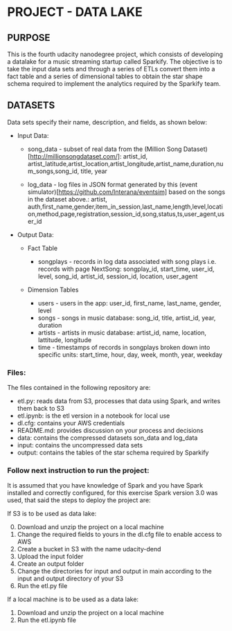 # PROJECT - DATA LAKE

## PURPOSE

This is the fourth udacity nanodegree project, which consists of developing a datalake for a music streaming startup called Sparkify. The objective is to take the input data sets and through a series of ETLs convert them into a fact table and a series of dimensional tables to obtain the star shape schema required to implement the analytics required by the Sparkify team. 

## DATASETS

Data sets specify their name, description, and fields, as shown below:

- Input Data:

    - song_data - subset of real data from the (Million Song Dataset)[http://millionsongdataset.com/]: artist_id, artist_latitude,artist_location,artist_longitude,artist_name,duration,num_songs,song_id, title, year

    - log_data -  log files in JSON format generated by this (event simulator)[https://github.com/Interana/eventsim] based on the songs in the dataset above.: artist, auth,first_name,gender,item_in_session,last_name,length,level,location,method,page,registration,session_id,song,status,ts,user_agent,user_id    

- Output Data:

    - Fact Table
    
        - songplays - records in log data associated with song plays i.e. records with page NextSong: songplay_id, start_time, user_id, level, song_id, artist_id, session_id, location, user_agent

    - Dimension Tables

        - users - users in the app: user_id, first_name, last_name, gender, level
        - songs - songs in music database: song_id, title, artist_id, year, duration
        - artists - artists in music database: artist_id, name, location, lattitude, longitude
        - time - timestamps of records in songplays broken down into specific units: start_time, hour, day, week, month, year, weekday

### Files:

The files contained in the following repository are:

- etl.py: reads data from S3, processes that data using Spark, and writes them back to S3
- etl.ipynb: is the etl version in a notebook for local use
- dl.cfg: contains your AWS credentials
- README.md: provides discussion on your process and decisions
- data: contains the compressed datasets son_data and log_data
- input: contains the uncompressed data sets
- output: contains the tables of the star schema required by Sparkify

### Follow next instruction to run the project:

It is assumed that you have knowledge of Spark and you have Spark installed and correctly configured, for this exercise Spark version 3.0 was used, that said the steps to deploy the project are:

If S3 is to be used as data lake:

0. Download and unzip the project on a local machine
1. Change the required fields to yours in the dl.cfg file to enable access to AWS
2. Create a bucket in S3 with the name udacity-dend
3. Upload the input folder
4. Create an output folder
5. Change the directories for input and output in main according to the input and output directory of your S3
6. Run the etl.py file

If a local machine is to be used as a data lake:

1. Download and unzip the project on a local machine
2. Run the etl.ipynb file
